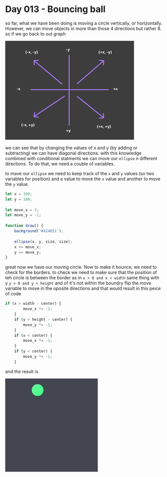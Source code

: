 # Day 013 - Bouncing ball
so far, what we have been doing is moving a circle vertically, or horizontally. However, we can move objects in more than those 
4 directions but rather 8. so if we go back to out graph 

![](https://github.com/athoug/art-daily/blob/main/art/day-013/movment.png)

we can see that by changing the values of x and y (by adding or subtracting) we can have diagonal directions. with this knowledge
combined with conditional statments we can move our `ellipse` n different directions. To do that, we need a couble of variables.

to mave our `ellipse` we need to keep track of the `x` and `y` values (so two variables for position) and a value to move the `x`
value and another to move the `y` value. 

``` javascript
let x = 100;
let y = 100;

let move_x = 2;
let move_y = -1;

function draw() {
	background('#424651');

	ellipse(x, y, size, size);
	x += move_x;
	y += move_y;
}
```

great now we have our moving circle. Now to make it bounce, we need to check for the borders. to check we need to make sure that the
position of teh circle is between the border as in `x > 0 and x < width`  same thing with y `y > 0 and y < height` and of it's not 
within the boundry flip the move variable to move in the oposite directions and that would result in this peice of code
``` javascript
if (x > width - center) {
		move_x *= -1;
	}
	if (y > height - center) {
		move_y *= -1;
	}
	if (x < center) {
		move_x *= -1;
	}
	if (y < center) {
		move_y *= -1;
	}
```

and the result is 

![](https://github.com/athoug/art-daily/blob/main/art/day-013/v1.gif)
